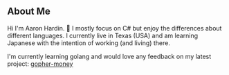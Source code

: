 ## About Me

Hi I'm Aaron Hardin. 👋 I mostly focus on C# but enjoy the differences about different languages. I currently live in Texas (USA) and am learning Japanese with the intention of working (and living) there.

I'm currently learning golang and would love any feedback on my latest project: [gopher-money](https://github.com/aaron-hardin/gopher-money)
